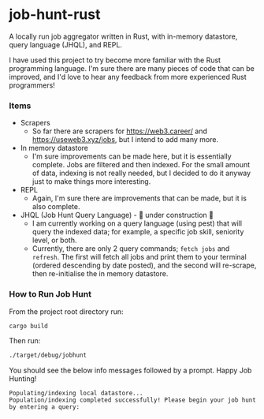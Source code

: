 # job-hunt-rust
A locally run job aggregator written in Rust, with in-memory datastore, query language (JHQL), and REPL.

I have used this project to try become more familiar with the Rust programming language. I'm sure there are many pieces of code that can be improved, and I'd love to hear any feedback from more experienced Rust programmers!

### Items
- Scrapers
  - So far there are scrapers for https://web3.career/ and https://useweb3.xyz/jobs, but I intend to add many more.
- In memory datastore
  - I'm sure improvements can be made here, but it is essentially complete. Jobs are filtered and then indexed. For the small amount of data, indexing is not really needed, but I decided to do it anyway just to make things more interesting.
- REPL
  - Again, I'm sure there are improvements that can be made, but it is also complete.
- JHQL (Job Hunt Query Language) - 🚧 under construction 🚧
  - I am currently working on a query language (using pest) that will query the indexed data; for example, a specific job skill, seniority level, or both.
  - Currently, there are only 2 query commands; `fetch jobs` and `refresh`. The first will fetch all jobs and print them to your terminal (ordered descending by date posted), and the second will re-scrape, then re-initialise the in memory datastore.

### How to Run Job Hunt

From the project root directory run:

```bash
cargo build
```

Then run:

```bash
./target/debug/jobhunt
```

You should see the below info messages followed by a prompt. Happy Job Hunting!

```
Populating/indexing local datastore...
Population/indexing completed successfully! Please begin your job hunt by entering a query:
```